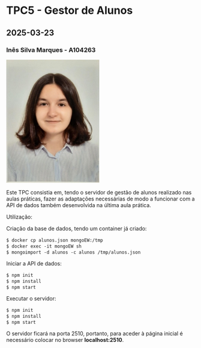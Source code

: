 # TPC5 - Gestor de Alunos
## 2025-03-23
### Inês Silva Marques - A104263
![A minha foto](../foto.jpg)

Este TPC consistia em, tendo o servidor de gestão de alunos realizado nas aulas práticas, fazer as adaptações necessárias de modo a funcionar com a API de dados também desenvolvida na última aula prática.

Utilização:

Criação da base de dados, tendo um container já criado:
```
$ docker cp alunos.json mongoEW:/tmp
$ docker exec -it mongoEW sh
$ mongoimport -d alunos -c alunos /tmp/alunos.json
```

Iniciar a API de dados:
```
$ npm init
$ npm install
$ npm start
```

Executar o servidor:
```
$ npm init
$ npm install
$ npm start
```

O servidor ficará na porta 2510, portanto, para aceder à página inicial é necessário colocar no browser **localhost:2510**.
